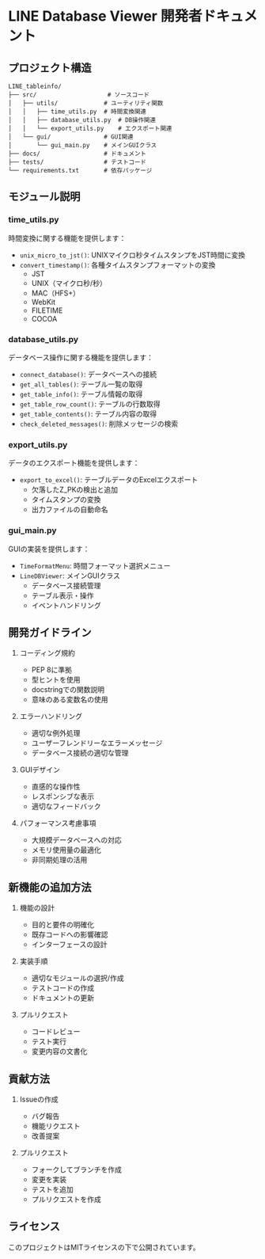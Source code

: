 # LINE Database Viewer 開発者ドキュメント

## プロジェクト構造

```
LINE_tableinfo/
├── src/                    # ソースコード
│   ├── utils/             # ユーティリティ関数
│   │   ├── time_utils.py  # 時間変換関連
│   │   ├── database_utils.py  # DB操作関連
│   │   └── export_utils.py    # エクスポート関連
│   └── gui/               # GUI関連
│       └── gui_main.py    # メインGUIクラス
├── docs/                  # ドキュメント
├── tests/                 # テストコード
└── requirements.txt       # 依存パッケージ
```

## モジュール説明

### time_utils.py

時間変換に関する機能を提供します：

- `unix_micro_to_jst()`: UNIXマイクロ秒タイムスタンプをJST時間に変換
- `convert_timestamp()`: 各種タイムスタンプフォーマットの変換
  - JST
  - UNIX（マイクロ秒/秒）
  - MAC（HFS+）
  - WebKit
  - FILETIME
  - COCOA

### database_utils.py

データベース操作に関する機能を提供します：

- `connect_database()`: データベースへの接続
- `get_all_tables()`: テーブル一覧の取得
- `get_table_info()`: テーブル情報の取得
- `get_table_row_count()`: テーブルの行数取得
- `get_table_contents()`: テーブル内容の取得
- `check_deleted_messages()`: 削除メッセージの検索

### export_utils.py

データのエクスポート機能を提供します：

- `export_to_excel()`: テーブルデータのExcelエクスポート
  - 欠落したZ_PKの検出と追加
  - タイムスタンプの変換
  - 出力ファイルの自動命名

### gui_main.py

GUIの実装を提供します：

- `TimeFormatMenu`: 時間フォーマット選択メニュー
- `LineDBViewer`: メインGUIクラス
  - データベース接続管理
  - テーブル表示・操作
  - イベントハンドリング

## 開発ガイドライン

1. コーディング規約
   - PEP 8に準拠
   - 型ヒントを使用
   - docstringでの関数説明
   - 意味のある変数名の使用

2. エラーハンドリング
   - 適切な例外処理
   - ユーザーフレンドリーなエラーメッセージ
   - データベース接続の適切な管理

3. GUIデザイン
   - 直感的な操作性
   - レスポンシブな表示
   - 適切なフィードバック

4. パフォーマンス考慮事項
   - 大規模データベースへの対応
   - メモリ使用量の最適化
   - 非同期処理の活用

## 新機能の追加方法

1. 機能の設計
   - 目的と要件の明確化
   - 既存コードへの影響確認
   - インターフェースの設計

2. 実装手順
   - 適切なモジュールの選択/作成
   - テストコードの作成
   - ドキュメントの更新

3. プルリクエスト
   - コードレビュー
   - テスト実行
   - 変更内容の文書化

## 貢献方法

1. Issueの作成
   - バグ報告
   - 機能リクエスト
   - 改善提案

2. プルリクエスト
   - フォークしてブランチを作成
   - 変更を実装
   - テストを追加
   - プルリクエストを作成

## ライセンス

このプロジェクトはMITライセンスの下で公開されています。 